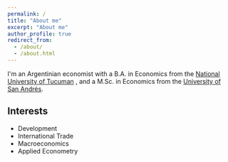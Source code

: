 ```yaml
---
permalink: /
title: "About me"
excerpt: "About me"
author_profile: true
redirect_from: 
  - /about/
  - /about.html
---
```


I'm an Argentinian economist with a B.A. in Economics from the [National University of Tucuman](https://face.unt.edu.ar/web/) , and a M.Sc. in Economics from the [University of San Andrés](www.udesa.edu.ar).

## Interests ##

* Development
* International Trade
* Macroeconomics
* Applied Econometry
